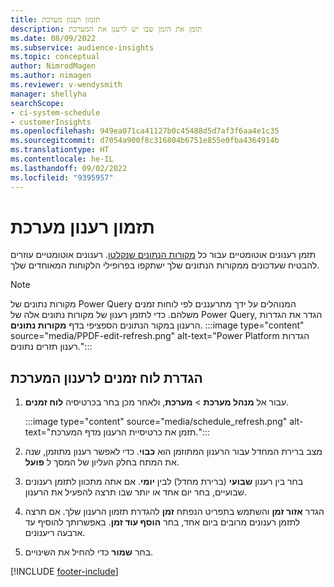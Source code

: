 ```yaml
---
title: תזמון רענון מערכת
description: תזמן את הזמן שבו יש לרענן את המערכת
ms.date: 08/09/2022
ms.subservice: audience-insights
ms.topic: conceptual
author: NimrodMagen
ms.author: nimagen
ms.reviewer: v-wendysmith
manager: shellyha
searchScope:
- ci-system-schedule
- customerInsights
ms.openlocfilehash: 949ea071ca41127b0c45488d5d7af3f6aa4e1c35
ms.sourcegitcommit: d7054a900f8c316804b6751e855e0fba4364914b
ms.translationtype: HT
ms.contentlocale: he-IL
ms.lasthandoff: 09/02/2022
ms.locfileid: "9395957"
---
```

# <a name="schedule-system-refresh"></a>תזמון רענון מערכת

תזמן רענונים אוטומטיים עבור כל [מקורות הנתונים שנקלטו](data-sources.md). רענונים אוטומטיים עוזרים להבטיח שעדכונים ממקורות הנתונים שלך ישתקפו בפרופילי הלקוחות המאוחדים שלך.

> [!NOTE]
> מקורות נתונים של Power Query המנוהלים על ידך מתרעננים לפי לוחות זמנים משלהם. כדי לתזמן רענון של מקורות נתונים אלה של Power Query, הגדר את הגדרות הרענון במקור הנתונים הספציפי בדף **מקורות נתונים**.
> :::image type="content" source="media/PPDF-edit-refresh.png" alt-text="Power Platform הגדרות רענון תזרים נתונים.":::

## <a name="set-system-refresh-schedule"></a>הגדרת לוח זמנים לרענון המערכת

1. עבור אל **מנהל מערכת** > **מערכת**, ולאחר מכן בחר בכרטיסיה **לוח זמנים**.

   :::image type="content" source="media/schedule_refresh.png" alt-text="תזמן את כרטיסיית הרענון מדף המערכת.":::

1. מצב ברירת המחדל עבור הרענון המתוזמן הוא **כבוי**. כדי לאפשר רענון מתוזמן, שנה את המתח בחלק העליון של המסך ל **פועל**.

1. בחר בין רענון **שבועי** (ברירת מחדל) לבין **יומי**. אם אתה מתכוון לתזמן רענונים שבועיים, בחר יום אחד או יותר שבו תרצה להפעיל את הרענון.

1. הגדר **אזור זמן** והשתמש בתפריט הנפתח **זמן** להגדרת תזמון הרענון שלך. אם תרצה לתזמן רענונים מרובים ביום אחד, בחר **הוסף עוד זמן**. באפשרותך להוסיף עד ארבעה ריענונים.

1. בחר **שמור** כדי להחיל את השינויים.

[!INCLUDE [footer-include](includes/footer-banner.md)]
